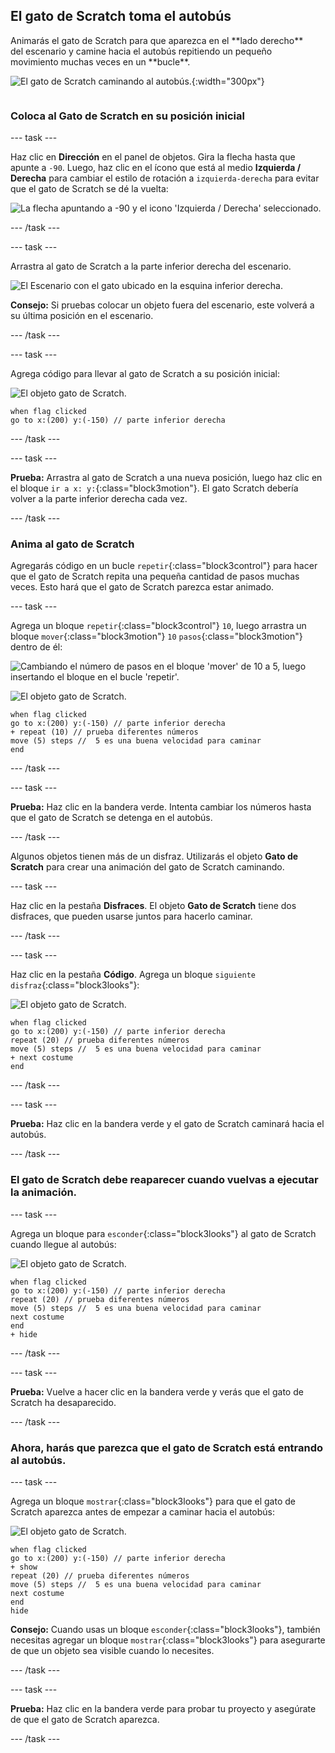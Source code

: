 ## El gato de Scratch toma el autobús

<div style="display: flex; flex-wrap: wrap">
<div style="flex-basis: 200px; flex-grow: 1; margin-right: 15px;">
Animarás el gato de Scratch para que aparezca en el **lado derecho** del escenario y camine hacia el autobús repitiendo un pequeño movimiento muchas veces en un **bucle**. 
</div>
<div>

![El gato de Scratch caminando al autobús.](images/cat-catches-bus.png){:width="300px"}

</div>
</div>

### Coloca al Gato de Scratch en su posición inicial

--- task ---

Haz clic en **Dirección** en el panel de objetos. Gira la flecha hasta que apunte a `-90`. Luego, haz clic en el ícono que está al medio **Izquierda / Derecha** para cambiar el estilo de rotación a `izquierda-derecha` para evitar que el gato de Scratch se dé la vuelta:

![La flecha apuntando a -90 y el icono 'Izquierda / Derecha' seleccionado.](images/sprite-pane-direction.png)

--- /task ---

--- task ---

Arrastra al gato de Scratch a la parte inferior derecha del escenario.

![El Escenario con el gato ubicado en la esquina inferior derecha.](images/bottom-right-cat.png)

**Consejo:** Si pruebas colocar un objeto fuera del escenario, este volverá a su última posición en el escenario.

--- /task ---

--- task ---

Agrega código para llevar al gato de Scratch a su posición inicial:

![El objeto gato de Scratch.](images/scratch-cat-sprite.png)

```blocks3
when flag clicked
go to x:(200) y:(-150) // parte inferior derecha
```

--- /task ---

--- task ---

**Prueba:** Arrastra al gato de Scratch a una nueva posición, luego haz clic en el bloque `ir a x: y:`{:class="block3motion"}. El gato Scratch debería volver a la parte inferior derecha cada vez.

--- /task ---

### Anima al gato de Scratch

Agregarás código en un bucle `repetir`{:class="block3control"} para hacer que el gato de Scratch repita una pequeña cantidad de pasos muchas veces. Esto hará que el gato de Scratch parezca estar animado.

--- task ---

Agrega un bloque `repetir`{:class="block3control"} `10`, luego arrastra un bloque `mover`{:class="block3motion"} `10` `pasos`{:class="block3motion"} dentro de él:

![Cambiando el número de pasos en el bloque 'mover' de 10 a 5, luego insertando el bloque en el bucle 'repetir'.](images/block-into-loop.gif)

![El objeto gato de Scratch.](images/scratch-cat-sprite.png)

```blocks3
when flag clicked
go to x:(200) y:(-150) // parte inferior derecha
+ repeat (10) // prueba diferentes números
move (5) steps //  5 es una buena velocidad para caminar
end
```

--- /task ---

--- task ---

**Prueba:** Haz clic en la bandera verde. Intenta cambiar los números hasta que el gato de Scratch se detenga en el autobús.

--- /task ---

Algunos objetos tienen más de un disfraz. Utilizarás el objeto **Gato de Scratch** para crear una animación del gato de Scratch caminando.

--- task ---

Haz clic en la pestaña **Disfraces**. El objeto **Gato de Scratch** tiene dos disfraces, que pueden usarse juntos para hacerlo caminar.

--- /task ---

--- task ---

Haz clic en la pestaña **Código**. Agrega un bloque `siguiente disfraz`{:class="block3looks"}:

![El objeto gato de Scratch.](images/scratch-cat-sprite.png)

```blocks3
when flag clicked
go to x:(200) y:(-150) // parte inferior derecha
repeat (20) // prueba diferentes números
move (5) steps //  5 es una buena velocidad para caminar
+ next costume 
end
```
--- /task ---

--- task ---

**Prueba:** Haz clic en la bandera verde y el gato de Scratch caminará hacia el autobús.

--- /task ---

### El gato de Scratch debe reaparecer cuando vuelvas a ejecutar la animación.

--- task ---

Agrega un bloque para `esconder`{:class="block3looks"} al gato de Scratch cuando llegue al autobús:

![El objeto gato de Scratch.](images/scratch-cat-sprite.png)

```blocks3
when flag clicked
go to x:(200) y:(-150) // parte inferior derecha
repeat (20) // prueba diferentes números
move (5) steps //  5 es una buena velocidad para caminar
next costume 
end
+ hide
```

--- /task ---

--- task ---

**Prueba:** Vuelve a hacer clic en la bandera verde y verás que el gato de Scratch ha desaparecido.

--- /task ---

### Ahora, harás que parezca que el gato de Scratch está entrando al autobús.

--- task ---

Agrega un bloque `mostrar`{:class="block3looks"} para que el gato de Scratch aparezca antes de empezar a caminar hacia el autobús:

![El objeto gato de Scratch.](images/scratch-cat-sprite.png)

```blocks3
when flag clicked
go to x:(200) y:(-150) // parte inferior derecha
+ show
repeat (20) // prueba diferentes números
move (5) steps //  5 es una buena velocidad para caminar
next costume 
end
hide
```

**Consejo:** Cuando usas un bloque `esconder`{:class="block3looks"}, también necesitas agregar un bloque `mostrar`{:class="block3looks"} para asegurarte de que un objeto sea visible cuando lo necesites.

--- /task ---

--- task ---

**Prueba:** Haz clic en la bandera verde para probar tu proyecto y asegúrate de que el gato de Scratch aparezca.

--- /task ---


